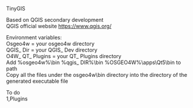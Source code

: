 TinyGIS

Based on QGIS secondary development  
QGIS official website https://www.qgis.org/

Environment variables:  
Osgeo4w = your osgeo4w directory  
QGIS_ Dir = your QGIS_ Dev directory  
O4W_ QT_ Plugins = your QT_ Plugins directory  
Add %osgeo4w%\bin %qgis_ DIR%\bin %OSGEO4W%\apps\Qt5\bin to path  
Copy all the files under the osgeo4w\bin directory into the directory of the generated executable file

To do  
1,Plugins
